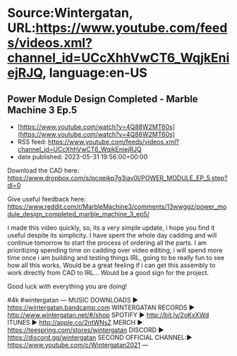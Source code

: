 # Source:Wintergatan, URL:https://www.youtube.com/feeds/videos.xml?channel_id=UCcXhhVwCT6_WqjkEniejRJQ, language:en-US

## Power Module Design Completed - Marble Machine 3 Ep.5
 - [https://www.youtube.com/watch?v=4Q88W2MT60s](https://www.youtube.com/watch?v=4Q88W2MT60s)
 - RSS feed: https://www.youtube.com/feeds/videos.xml?channel_id=UCcXhhVwCT6_WqjkEniejRJQ
 - date published: 2023-05-31 19:56:00+00:00

Download the CAD here: https://www.dropbox.com/s/pcqeikp7g3iav0l/POWER_MODULE_EP_5.step?dl=0

Give useful feedback here: 
https://www.reddit.com/r/MarbleMachine3/comments/13wwggz/power_module_design_completed_marble_machine_3_ep5/

I made this video quickly, so, its a very simple update, i hope you find it useful despite its simplicity. I have spent the whole day cadding and will continue tomorrow to start the process of ordering all the parts. 
I am prioritizing spending time on cadding over video editing, i will spend more time once i am building and testing things IRL, going to be really fun to see how all this works. Would be a great feeling if i can get this assembly to work directly from CAD to IRL... Would be a good sign for the project. 

Good luck with everything you are doing!

#4k #wintergatan
—
MUSIC DOWNLOADS ► https://wintergatan.bandcamp.com 
WINTERGATAN RECORDS ► http://www.wintergatan.net/#/shop
SPOTIFY ► http://bit.ly/2oKxXWd 
ITUNES ► http://apple.co/2ntWNsZ 
MERCH ► https://teespring.com/stores/wintergatan
DISCORD ► https://discord.gg/wintergatan
SECOND OFFICIAL CHANNEL:► https://www.youtube.com/c/Wintergatan2021
—


